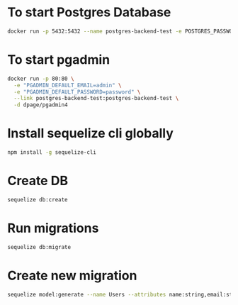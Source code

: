 # To start Postgres Database
```bash
docker run -p 5432:5432 --name postgres-backend-test -e POSTGRES_PASSWORD=postgres -d postgres
```
# To start pgadmin
```bash
docker run -p 80:80 \
  -e "PGADMIN_DEFAULT_EMAIL=admin" \
  -e "PGADMIN_DEFAULT_PASSWORD=password" \
  --link postgres-backend-test:postgres-backend-test \
  -d dpage/pgadmin4
```
# Install sequelize cli globally
```bash
npm install -g sequelize-cli
```

# Create DB
```bash
sequelize db:create
```

# Run migrations
```bash
sequelize db:migrate
```

# Create new migration
```bash
sequelize model:generate --name Users --attributes name:string,email:string
```
